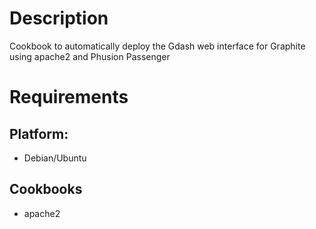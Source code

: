 Description
===========

Cookbook to automatically deploy the Gdash web interface for
Graphite using apache2 and Phusion Passenger

Requirements
============

## Platform:

 * Debian/Ubuntu

## Cookbooks

 * apache2


